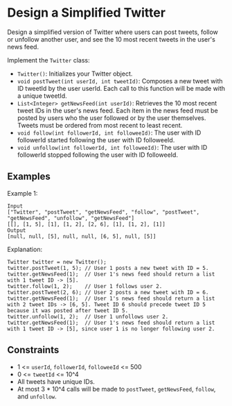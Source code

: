 
# Design a Simplified Twitter

Design a simplified version of Twitter where users can post tweets, follow or unfollow another user, and see the 10 most recent tweets in the user's news feed.

Implement the `Twitter` class:

- `Twitter()`: Initializes your Twitter object.
- `void postTweet(int userId, int tweetId)`: Composes a new tweet with ID tweetId by the user userId. Each call to this function will be made with a unique tweetId.
- `List<Integer> getNewsFeed(int userId)`: Retrieves the 10 most recent tweet IDs in the user's news feed. Each item in the news feed must be posted by users who the user followed or by the user themselves. Tweets must be ordered from most recent to least recent.
- `void follow(int followerId, int followeeId)`: The user with ID followerId started following the user with ID followeeId.
- `void unfollow(int followerId, int followeeId)`: The user with ID followerId stopped following the user with ID followeeId.

## Examples

Example 1:
```
Input
["Twitter", "postTweet", "getNewsFeed", "follow", "postTweet", "getNewsFeed", "unfollow", "getNewsFeed"]
[[], [1, 5], [1], [1, 2], [2, 6], [1], [1, 2], [1]]
Output
[null, null, [5], null, null, [6, 5], null, [5]]
```
Explanation:
```
Twitter twitter = new Twitter();
twitter.postTweet(1, 5); // User 1 posts a new tweet with ID = 5.
twitter.getNewsFeed(1);  // User 1's news feed should return a list with 1 tweet ID -> [5].
twitter.follow(1, 2);    // User 1 follows user 2.
twitter.postTweet(2, 6); // User 2 posts a new tweet with ID = 6.
twitter.getNewsFeed(1);  // User 1's news feed should return a list with 2 tweet IDs -> [6, 5]. Tweet ID 6 should precede tweet ID 5 because it was posted after tweet ID 5.
twitter.unfollow(1, 2);  // User 1 unfollows user 2.
twitter.getNewsFeed(1);  // User 1's news feed should return a list with 1 tweet ID -> [5], since user 1 is no longer following user 2.
```
## Constraints
- 1 <= `userId`, `followerId`, `followeeId` <= 500
- 0 <= `tweetId` <= 10^4
- All tweets have unique IDs.
- At most 3 * 10^4 calls will be made to `postTweet`, `getNewsFeed`, `follow`, and `unfollow`.
